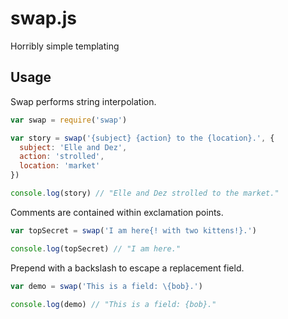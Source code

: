 # swap.js

Horribly simple templating

## Usage

Swap performs string interpolation. 

```js
var swap = require('swap')

var story = swap('{subject} {action} to the {location}.', {
  subject: 'Elle and Dez',
  action: 'strolled',
  location: 'market'
})

console.log(story) // "Elle and Dez strolled to the market."
```

Comments are contained within exclamation points.

```js
var topSecret = swap('I am here{! with two kittens!}.')

console.log(topSecret) // "I am here."
```

Prepend with a backslash to escape a replacement field.

```js
var demo = swap('This is a field: \{bob}.')

console.log(demo) // "This is a field: {bob}."
```
